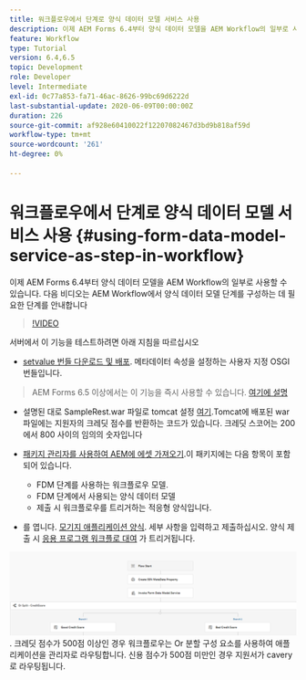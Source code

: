 ```yaml
---
title: 워크플로우에서 단계로 양식 데이터 모델 서비스 사용
description: 이제 AEM Forms 6.4부터 양식 데이터 모델을 AEM Workflow의 일부로 사용할 수 있습니다. 다음 비디오는 AEM Workflow에서 양식 데이터 모델 단계를 구성하는 데 필요한 단계를 안내합니다.
feature: Workflow
type: Tutorial
version: 6.4,6.5
topic: Development
role: Developer
level: Intermediate
exl-id: 0c77a853-fa71-46ac-8626-99bc69d6222d
last-substantial-update: 2020-06-09T00:00:00Z
duration: 226
source-git-commit: af928e60410022f12207082467d3bd9b818af59d
workflow-type: tm+mt
source-wordcount: '261'
ht-degree: 0%

---
```


# 워크플로우에서 단계로 양식 데이터 모델 서비스 사용 {#using-form-data-model-service-as-step-in-workflow}

이제 AEM Forms 6.4부터 양식 데이터 모델을 AEM Workflow의 일부로 사용할 수 있습니다. 다음 비디오는 AEM Workflow에서 양식 데이터 모델 단계를 구성하는 데 필요한 단계를 안내합니다


>[!VIDEO](https://video.tv.adobe.com/v/21719?quality=12&learn=on)

서버에서 이 기능을 테스트하려면 아래 지침을 따르십시오
* [setvalue 번들 다운로드 및 배포](/help/forms/assets/common-osgi-bundles/SetValueApp.core-1.0-SNAPSHOT.jar). 메타데이터 속성을 설정하는 사용자 지정 OSGI 번들입니다.
>AEM Forms 6.5 이상에서는 이 기능을 즉시 사용할 수 있습니다. [여기에 설명](form-data-model-service-as-step-in-aem65-workflow-video-use.md)

* 설명된 대로 SampleRest.war 파일로 tomcat 설정 [여기](https://experienceleague.adobe.com/docs/experience-manager-learn/forms/ic-print-channel-tutorial/introduction.html).Tomcat에 배포된 war 파일에는 지원자의 크레딧 점수를 반환하는 코드가 있습니다. 크레딧 스코어는 200에서 800 사이의 임의의 숫자입니다

* [패키지 관리자를 사용하여 AEM에 에셋 가져오기](assets/invoke-fdm-as-service-step.zip).이 패키지에는 다음 항목이 포함되어 있습니다.

   * FDM 단계를 사용하는 워크플로우 모델.
   * FDM 단계에서 사용되는 양식 데이터 모델
   * 제출 시 워크플로우를 트리거하는 적응형 양식입니다.
* 를 엽니다. [모기지 애플리케이션 양식](http://localhost:4502/content/dam/formsanddocuments/loanapplication/jcr:content?wcmmode=disabled). 세부 사항을 입력하고 제출하십시오. 양식 제출 시 [응용 프로그램 워크플로 대여](http://http://localhost:4502/editor.html/conf/global/settings/workflow/models/LoanApplication2.html) 가 트리거됩니다.

![ 워크플로우 ](assets/fdm-as-service-step-workflow.PNG).
크레딧 점수가 500점 이상인 경우 워크플로우는 Or 분할 구성 요소를 사용하여 애플리케이션을 관리자로 라우팅합니다. 신용 점수가 500점 미만인 경우 지원서가 cavery로 라우팅됩니다.

